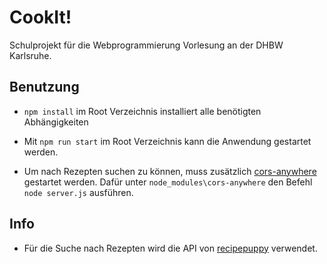# CookIt!
Schulprojekt für die Webprogrammierung Vorlesung an der DHBW Karlsruhe.

## Benutzung
- `npm install` im Root Verzeichnis installiert alle benötigten Abhängigkeiten
- Mit `npm run start` im Root Verzeichnis kann die Anwendung gestartet werden.

- Um nach Rezepten suchen zu können, muss zusätzlich [cors-anywhere](https://cors-anywhere.herokuapp.com/) gestartet werden.
Dafür unter `node_modules\cors-anywhere` den Befehl `node server.js` ausführen.

## Info

- Für die Suche nach Rezepten wird die API von [recipepuppy](http://www.recipepuppy.com/about/api/) verwendet.